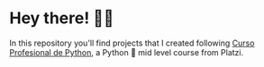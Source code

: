 # Hey there! :astronaut:
In this repository you'll find projects that I created following [Curso Profesional de Python](https://platzi.com/clases/old/python-profesional/), a Python	:snake: mid level course from Platzi.

